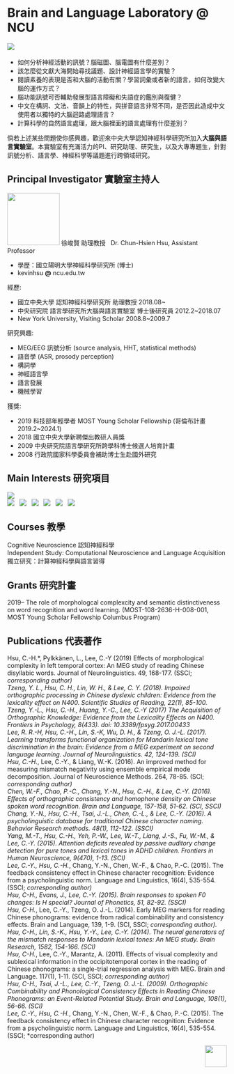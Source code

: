 # Brain and Language Laboratory @ NCU
![](./IMG_1920_long.jpg)  &nbsp;

- 如何分析神經活動的訊號？腦磁圖、腦電圖有什麼差別？
- 該怎麼從文獻大海開始尋找議題、設計神經語言學的實驗？
- 閱讀素養的表現是否和大腦的活動有關？學習詞彙或者新的語言，如何改變大腦的運作方式？
- 腦功能訊號可否輔助發展型語言障礙和失語症的鑑別與復健？
- 中文在構詞、文法、音韻上的特性，與拼音語言非常不同，是否因此造成中文使用者以獨特的大腦迴路處理語言？
- 計算科學的自然語言處理，跟大腦裡面的語言處理有什麼差別？  &nbsp;

倘若上述某些問題使你感興趣，歡迎來中央大學認知神經科學研究所加入**大腦與語言實驗室**。本實驗室有充滿活力的PI、研究助理、研究生，以及大專專題生，針對訊號分析、語言學、神經科學等議題進行跨領域研究。  &nbsp;

## Principal Investigator 實驗室主持人
<img src="./B27_PI.png" width="120">  
徐峻賢 助理教授  &nbsp;
Dr. Chun-Hsien Hsu, Assistant Professor  
  
- 學歷：國立陽明大學神經科學研究所 (博士)  
- kevinhsu  **@**  ncu.edu.tw  &nbsp;
  
經歷:  

- 國立中央大學 認知神經科學研究所 助理教授 2018.08~  
- 中央研究院 語言學研究所大腦與語言實驗室 博士後研究員 2012.2~2018.07  
- New York University, Visiting Scholar 2008.8~2009.7  &nbsp;

研究興趣:  
  
- MEG/EEG 訊號分析 (source analysis, HHT, statistical methods)  
- 語音學 (ASR, prosody perception)  
- 構詞學  
- 神經語言學  
- 語言發展  
- 機械學習  &nbsp;
  
獲獎:  
  
- 2019 科技部年輕學者 MOST Young Scholar Fellowship (哥倫布計畫2019.2~2024.1)  
- 2018 國立中央大學新聘傑出教研人員獎  
- 2009 中央研究院語言學研究所跨學科博士候選人培育計畫  
- 2008 行政院國家科學委員會補助博士生赴國外研究  &nbsp;
  
## Main Interests 研究項目  
![](./20181105_github001.png)  
![](./20181105_github002.png)  &nbsp;
![](./20181105_github003.png)  &nbsp;
![](./20181105_github004.png)  &nbsp;
![](./20181105_github005.png)  &nbsp;
![](./20181105_github006.png)  &nbsp;
![](./20181105_github007.png)  &nbsp;

## Courses 教學  
Cognitive Neuroscience 認知神經科學  
Independent Study: Computational Neuroscience and Language Acquisition 獨立研究：計算神經科學與語言習得  &nbsp;

## Grants 研究計畫  
2019– The role of morphologcal complexcity and semantic distinctiveness on word recognition and word learning. (MOST-108-2636-H-008-001, MOST Young Scholar Fellowship Columbus Program) 

## Publications 代表著作  
Hsu, C.-H.*, Pylkkänen, L., Lee, C.-Y (2019) Effects of morphological complexity in left temporal cortex: An MEG study of reading Chinese disyllabic words. Journal of Neurolinguistics. 49, 168-177. (SSCI; *corresponding author)  
Tzeng, Y. L., Hsu, C. H., Lin, W. H., & Lee, C. Y. (2018). Impaired orthographic processing in Chinese dyslexic children: Evidence from the lexicality effect on N400. Scientific Studies of Reading, 22(1), 85-100.  
Tzeng, Y.-L., Hsu, C.-H., Huang, Y.-C., Lee, C.-Y (2017) The Acquisition of Orthographic Knowledge: Evidence from the Lexicality Effects on N400. Frontiers in Psychology, 8(433). doi: 10.3389/fpsyg.2017.00433  
Lee, R. R.-H, Hsu, C.-H., Lin, S.-K, Wu, D. H., & Tzeng, O. J.-L. (2017). Learning transforms functional organization for Mandarin lexical tone discrimination in the brain: Evidence from a MEG experiment on second language learning. Journal of Neurolinguistics. 42, 124-139. (SCI)  
Hsu, C.-H.*, Lee, C.-Y., & Liang, W.-K. (2016). An improved method for measuring mismatch negativity using ensemble empirical mode decomposition. Journal of Neuroscience Methods. 264, 78-85. (SCI; *corresponding author)  
Chen, W.-F., Chao, P.-C., Chang, Y.-N., Hsu, C.-H., & Lee, C.-Y. (2016). Effects of orthographic consistency and homophone density on Chinese spoken word recognition. Brain and Language, 157-158, 51-62. (SCI, SSCI)  
Chang, Y.-N., Hsu, C.-H., Tsai, J.-L., Chen, C.-L., & Lee, C.-Y. (2016). A psycholinguistic database for traditional Chinese character naming. Behavior Research methods. 48(1), 112-122. (SSCI)  
Yang, M.-T., Hsu, C.-H., Yeh, P.-W., Lee, W.-T., Liang, J.-S., Fu, W.-M., & Lee, C.-Y. (2015). Attention deficits revealed by passive auditory change detection for pure tones and lexical tones in ADHD children. Frontiers in Human Neuroscience, 9(470), 1-13. (SCI)  
Lee, C.-Y., Hsu, C.-H.*, Chang, Y.-N., Chen, W.-F., & Chao, P.-C. (2015). The feedback consistency effect in Chinese character recognition: Evidence from a psycholinguistic norm. Language and Linguistics, 16(4), 535-554. (SSCI; *corresponding author)  
Hsu, C-H., Evans, J., Lee, C.-Y. (2015). Brain responses to spoken F0 changes: Is H special? Journal of Phonetics, 51, 82-92. (SSCI)  
Hsu, C-H.*, Lee, C.-Y., Tzeng, O. J.-L. (2014). Early MEG markers for reading Chinese phonograms: evidence from radical combinability and consistency effects. Brain and Language, 139, 1-9. (SCI, SSCI; *corresponding author).  
Hsu, C-H., Lin, S.-K., Hsu, Y.-Y., Lee, C.-Y. (2014). The neural generators of the mismatch responses to Mandarin lexical tones: An MEG study. Brain Research, 1582, 154-166. (SCI)  
Hsu, C-H.*, Lee, C.-Y., Marantz, A. (2011). Effects of visual complexity and sublexical information in the occipitotemporal cortex in the reading of Chinese phonograms: a single-trial regression analysis with MEG. Brain and Language. 117(1), 1-11. (SCI, SSCI; *corresponding author)  
Hsu, C-H., Tsai, J.-L., Lee, C.-Y., Tzeng, O. J.-L. (2009). Orthographic Combinability and Phonological Consistency Effects in Reading Chinese Phonograms: an Event-Related Potential Study. Brain and Language, 108(1), 56-66. (SCI)  
Lee, C.-Y., Hsu, C.-H.*, Chang, Y.-N., Chen, W.-F., & Chao, P.-C. (2015). The feedback consistency effect in Chinese character recognition: Evidence from a psycholinguistic norm. Language and Linguistics, 16(4), 535-554. (SSCI; *corresponding author)  &nbsp;  

<img align="right" src="./ncu_logo.png" height="50">  &nbsp;
